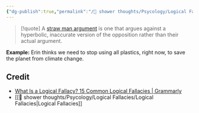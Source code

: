 ```yaml
---
{"dg-publish":true,"permalink":"/🚿 shower thoughts/Psycology/Logical Fallacies/Straw Man Fallacy/","dgPassFrontmatter":true}
---
```


> [!quote] A [straw man argument](https://www.grammarly.com/blog/straw-man-fallacy/) is one that argues against a hyperbolic, inaccurate version of the opposition rather than their actual argument. 

**Example:** Erin thinks we need to stop using all plastics, right now, to save the planet from climate change.
## Credit 
- [What Is a Logical Fallacy? 15 Common Logical Fallacies | Grammarly](https://www.grammarly.com/blog/logical-fallacies/)
- [[🚿 shower thoughts/Psycology/Logical Fallacies/Logical Fallacies\|Logical Fallacies]]